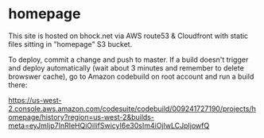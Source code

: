 # homepage
This site is hosted on bhock.net via AWS route53 & Cloudfront with static files sitting in "homepage" S3 bucket.

To deploy, commit a change and push to master.  If a build doesn't trigger and deploy automatically (wait about 3 minutes and remember to delete browswer cache), go to Amazon codebuild on root account and run a build there: 

https://us-west-2.console.aws.amazon.com/codesuite/codebuild/009241727190/projects/homepage/history?region=us-west-2&builds-meta=eyJmIjp7InRleHQiOiIifSwicyI6e30sIm4iOjIwLCJpIjowfQ
